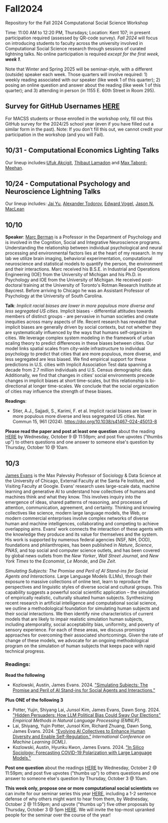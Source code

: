 # Fall2024

Repository for the Fall 2024 Computational Social Science Workshop

Time: 11:00 AM to 12:20 PM, Thursdays; Location: Kent 107; in present participation required (assessed by QR-code survey). 
*Fall 2024* will focus on introducing students to faculty across the university involved in Computational Social Science research through sessions of curated lightning talks. No online participation is required _except for the first week, **week 1**_. 

Note that Winter and Spring 2025 will be seminar-style, with a different (outside) speaker each week. Those quarters will involve required: 1) weekly reading associated with our speaker (like week 1 of this quarter); 2) posing an online question and answer about the reading (like week 1 of this quarter); and 3) attending in person (in 1155 E. 60th Street in Room 295). 

## Survey for GitHub Usernames [HERE](https://forms.gle/cZQfLCnFZCURWNNN7)
For MACSS students or those enrolled in the workshop only, fill out this GitHub survey for the 2024/25 school year (even if you have filled out a similar form in the past). Note: If you don't fill this out, we cannot credit your participation in the workshop (and you will Fail).

## 10/31 - Computational Economics Lighting Talks 
Our lineup includes:[Ufuk Akcigit](https://economics.uchicago.edu/directory/Ufuk-Akcigit), [Thibaut Lamadon](https://economics.uchicago.edu/directory/Thibaut-Lamadon) and [Max Tabord-Meehan](https://economics.uchicago.edu/directory/Max-Tabord-Meehan). 

## 10/24 - Computational Psychology and Neuroscience Lightning Talks
Our lineup includes: [Jai Yu](https://psychology.uchicago.edu/directory/Jai-Yu), [Alexander Todorov](https://www.chicagobooth.edu/faculty/directory/t/alexander-todorov), [Edward Vogel](https://psychology.uchicago.edu/directory/Edward-Vogel), [Jason N. MacLean](https://neurobiology.uchicago.edu/faculty/jason-maclean-phd)

## 10/10 
**Speaker**: [Marc Berman](https://psychology.uchicago.edu/directory/Marc-Berman) is a Professor in the Department of Psychology and is involved in the Cognition, Social and Integrative Neuroscience programs. Understanding the relationship between individual psychological and neural processing and environmental factors lies at the heart of my research. In my lab we utilize brain imaging, behavioral experimentation, computational neuroscience and statistical models to quantify the person, the environment and their interactions. Marc received his B.S.E. in Industrial and Operations Engineering (IOE) from the University of Michigan and his Ph.D. in Psychology and IOE from the University of Michigan. He received post-doctoral training at the University of Toronto's Rotman Research Institute at Baycrest. Before arriving to Chicago he was an Assistant Professor of Psychology at the University of South Carolina.

**Talk**: *Implicit racial biases are lower in more populous more diverse and less segregated US cities.* Implicit biases - differential attitudes towards members of distinct groups - are pervasive in human societies and create inequities across many aspects of life. Recent research has revealed that implicit biases are generally driven by social contexts, but not whether they are systematically influenced by the ways that humans self-organize in cities. We leverage complex system modeling in the framework of urban scaling theory to predict differences in these biases between cities. Our model links spatial scales from city-wide infrastructure to individual psychology to predict that cities that are more populous, more diverse, and less segregated are less biased. We find empirical support for these predictions in U.S. cities with Implicit Association Test data spanning a decade from 2.7 million individuals and U.S. Census demographic data. Additionally, we find that changes in cities’ social environments precede changes in implicit biases at short time-scales, but this relationship is bi- directional at longer time-scales. We conclude that the social organization of cities may influence the strength of these biases.

**Readings**: 
- Stier, A.J., Sajjadi, S., Karimi, F. et al. Implicit racial biases are lower in more populous more diverse and less segregated US cities. Nat Commun 15, 961 (2024). https://doi.org/10.1038/s41467-024-45013-8

**Please read the paper and post at least one question** about the reading [HERE](https://github.com/uchicago-computation-workshop/Fall2024/issues/6) by Wednesday, October 9 @ 11:59pm; and post five upvotes ("thumbs up") to others questions and one answer to someone else's question by Thursday, October 10 @ 10am.


## 10/3 
[James Evans](https://sociology.uchicago.edu/directory/James-A-Evans) is the Max Palevsky Professor of Sociology & Data Science at the University of Chicago, External Faculty at the Santa Fe Institute, and Visiting Faculty at Google. Evans’ research uses large-scale data, machine learning and generative AI to understand how collectives of humans and machines think and what they know. This involves inquiry into the emergence of ideas, shared patterns of reasoning, and processes of attention, communication, agreement, and certainty. Thinking and knowing collectives like science, modern large language models, the Web, or modern commercial enterprises involve complex networks of diverse human and machine intelligences, collaborating and competing to achieve overlapping aims. Evans’ work connects the interaction of these agents with the knowledge they produce and its value for themselves and the system. His work is supported by numerous federal agencies (NSF, NIH, DOD), foundations and philanthropies, has been published in _Nature_, _Science_, _PNAS_, and top social and computer science outlets, and has been covered by global news outlets from the _New Yorker_, _Wall Street Journal_, and _New York Times_ to the _Economist_, _Le Monde_, and _Die Zeit_.

*Simulating Subjects: The Promise and Peril of AI Stand-ins for Social Agents and Interactions.* Large Language Models (LLMs), through their exposure to massive collections of online text, learn to reproduce the perspectives and linguistic styles of diverse social and cultural groups. This capability suggests a powerful social scientific application – the simulation of empirically realistic, culturally situated human subjects. Synthesizing recent research in artificial intelligence and computational social science, we outline a methodological foundation for simulating human subjects and their social interactions. We then identify nine characteristics of current models that are likely to impair realistic simulation human subjects, including atemporality, social acceptability bias, uniformity, and poverty of sensory experience. For each of these areas, we discuss promising approaches for overcoming their associated shortcomings. Given the rate of change of these models, we advocate for an ongoing methodological program on the simulation of human subjects that keeps pace with rapid technical progress.

### Readings:
**Read the following**
- Kozlowski, Austin, James Evans. 2024. ["Simulating Subjects: The Promise and Peril of AI Stand-ins for Social Agents and Interactions."](https://osf.io/preprints/socarxiv/vp3j2)

**Plus ONE of the following 3**
- Potter, Yujin, Shiyang Lai, Junsol Kim, James Evans, Dawn Song. 2024. ["Hidden Persuaders: How LLM Political Bias Could Sway Our Elections"](https://github.com/user-attachments/files/17199290/LLM_Election.2.pdf) _Empirical Methods in Natural Language Processing (EMNLP)._
- Lai, Shiyang, Yujin Potter, Junsol Kim, Richard Zhuang, Dawn Song, James Evans. 2024. [“Evolving AI Collectives to Enhance Human Diversity and Enable Self-Regulation.”](https://arxiv.org/pdf/2402.12590) _International Conference on Machine Learning (ICML)_.
- Kozlowski, Austin, Hyunku Kwon, James Evans. 2024. ["In Silico Sociology: Forecasting COVID-19 Polarization with Large Language Models."](https://osf.io/preprints/socarxiv/7dfbc)

**Post one question** about the readings [HERE](https://github.com/uchicago-computation-workshop/Fall2024/issues/1) by Wednesday, October 2 @ 11:59pm; and post five upvotes ("thumbs up") to others questions and one answer to someone else's question by Thursday, October 3 @ 10am. 

**This week only, propose one or more computational social scientists** we can invite for our seminar series this year [HERE](https://github.com/uchicago-computation-workshop/Fall2024/issues/2), including a 1-2 sentence defense of why others might want to hear from them, by Wednesday, October 2 @ 11:59pm; and upvote ("thumbs up") five other proposals by Thursday, October 3 @ 5pm [HERE](). We will invite the top-most upranked people for the seminar over the course of the year!

